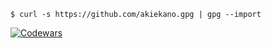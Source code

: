 <!-- ![Metrics](https://metrics.lecoq.io/Akiekano?template=classic&isocalendar=1&languages=1&introduction=1&people=1&gists=1&activity=1&isocalendar.duration=half-year&languages.limit=8&languages.sections=most-used&languages.colors=github&languages.threshold=0%25&languages.indepth=false&languages.categories=markup%2C%20programming&languages.recent.categories=markup%2C%20programming&languages.recent.load=300&languages.recent.days=14&introduction.title=true&people.limit=24&people.size=28&people.types=followers%2C%20following&people.identicons=false&people.shuffle=false&activity.limit=5&activity.load=300&activity.days=14&activity.filter=all&activity.visibility=all&activity.timestamps=false&config.timezone=Asia%2FJakarta) -->

<!-- # Import My Public Keys -->
```
$ curl -s https://github.com/akiekano.gpg | gpg --import
```

[![Codewars](https://www.codewars.com/users/Akiekano/badges/small)](https://www.codewars.com/users/Akiekano)

